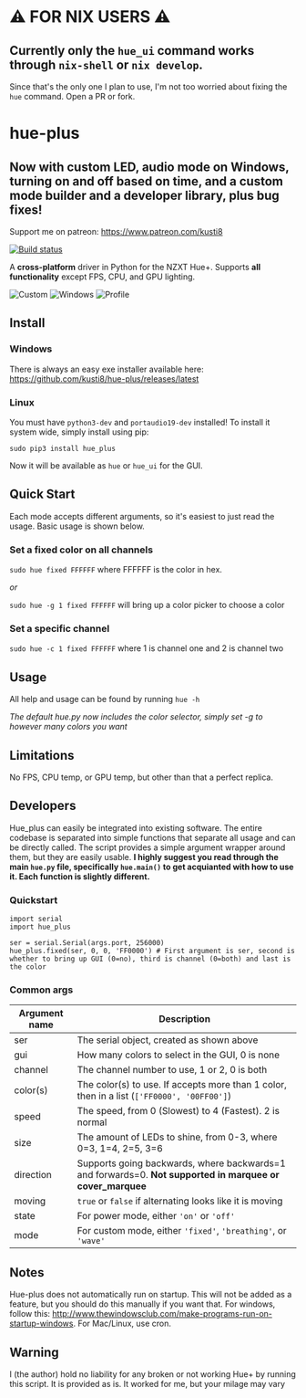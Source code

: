 # ⚠️ FOR NIX USERS ⚠️
## Currently only the `hue_ui` command works through `nix-shell` or `nix develop`.
Since that's the only one I plan to use, I'm not too worried about fixing the `hue` command. Open a PR or fork.
# hue-plus
## Now with custom LED, audio mode on Windows, turning on and off based on time, and a custom mode builder and a developer library, plus bug fixes!
Support me on patreon: https://www.patreon.com/kusti8

[![Build status](https://ci.appveyor.com/api/projects/status/5u1902hw1hqtlldb?svg=true)](https://ci.appveyor.com/project/kusti8/hue-plus)

A **cross-platform** driver in Python for the NZXT Hue+. Supports **all functionality** except FPS, CPU, and GPU lighting.

![Custom](https://github.com/kusti8/hue-plus/raw/master/custom.png)
![Windows](https://github.com/kusti8/hue-plus/raw/master/windows.png)
![Profile](https://github.com/kusti8/hue-plus/raw/master/profile.png)
## Install
### Windows
There is always an easy exe installer available here:
https://github.com/kusti8/hue-plus/releases/latest
### Linux
You must have `python3-dev` and `portaudio19-dev` installed!
To install it system wide, simply install using pip:
```
sudo pip3 install hue_plus
```
Now it will be available as `hue` or `hue_ui` for the GUI.

## Quick Start
Each mode accepts different arguments, so it's easiest to just read the usage.
Basic usage is shown below.
### Set a fixed color on all channels
`sudo hue fixed FFFFFF` where FFFFFF is the color in hex.

*or*

`sudo hue -g 1 fixed FFFFFF` will bring up a color picker to choose a color
### Set a specific channel
`sudo hue -c 1 fixed FFFFFF` where 1 is channel one and 2 is channel two
## Usage
All help and usage can be found by running ``hue -h``

*The default hue.py now includes the color selector, simply set -g to however many colors you want*
## Limitations
No FPS, CPU temp, or GPU temp, but other than that a perfect replica.

## Developers
Hue_plus can easily be integrated into existing software. The entire codebase is separated into simple functions that separate all usage and can be directly called. The script provides a simple argument wrapper around them, but they are easily usable. **I highly suggest you read through the main ``hue.py`` file, specifically ``hue.main()`` to get acquianted with how to use it. Each function is slightly different.**

### Quickstart

```
import serial
import hue_plus

ser = serial.Serial(args.port, 256000)
hue_plus.fixed(ser, 0, 0, 'FF0000') # First argument is ser, second is whether to bring up GUI (0=no), third is channel (0=both) and last is the color
```

### Common args

Argument name | Description
--- | ---
ser | The serial object, created as shown above
gui | How many colors to select in the GUI, 0 is none
channel | The channel number to use, 1 or 2, 0 is both
color(s) | The color(s) to use. If accepts more than 1 color, then in a list (`['FF0000', '00FF00']`)
speed | The speed, from 0 (Slowest) to 4 (Fastest). 2 is normal
size | The amount of LEDs to shine, from 0-3, where 0=3, 1=4, 2=5, 3=6
direction | Supports going backwards, where backwards=1 and forwards=0. **Not supported in marquee or cover_marquee**
moving | `true` or `false` if alternating looks like it is moving
state | For power mode, either `'on'` or `'off'`
mode | For custom mode, either `'fixed'`, `'breathing'`, or `'wave'`

## Notes

Hue-plus does not automatically run on startup. This will not be added as a feature, but you should do this manually if you want that. For windows, follow this: http://www.thewindowsclub.com/make-programs-run-on-startup-windows. For Mac/Linux, use cron.

## Warning
  I (the author) hold no liability for any broken or not working Hue+ by running this script. It is provided as is. It worked for me, but your milage may vary
